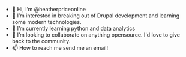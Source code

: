 - 👋 Hi, I’m @heatherpriceonline
- 👀 I’m interested in breaking out of Drupal development and learning some modern technologies.
- 🌱 I’m currently learning python and data analytics
- 💞️ I’m looking to collaborate on anything opensource. I'd love to give back to the community.
- 📫 How to reach me send me an email!

<!---
heatherpriceonline/heatherpriceonline is a ✨ special ✨ repository because its `README.md` (this file) appears on your GitHub profile.
You can click the Preview link to take a look at your changes.
--->
